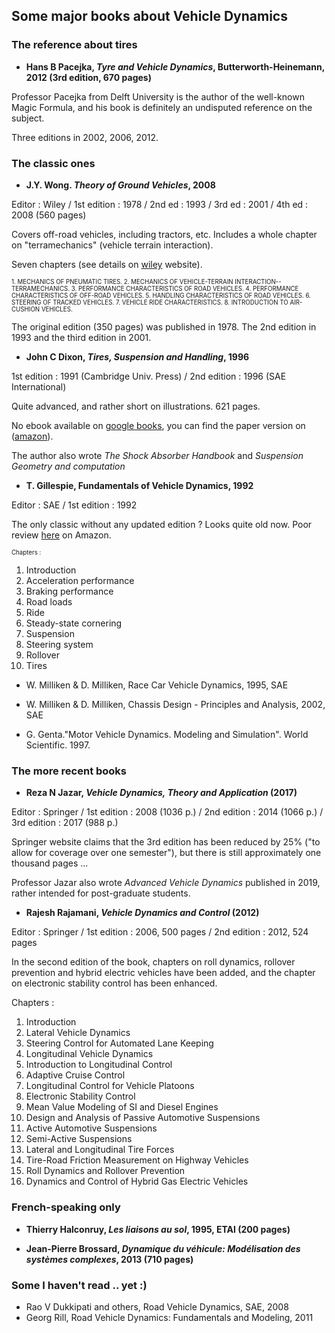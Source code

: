 ## Some major books about Vehicle Dynamics

### The reference about tires ###

* **Hans B Pacejka, _Tyre and Vehicle Dynamics_, Butterworth-Heinemann, 2012 (3rd edition, 670 pages)**

Professor Pacejka from Delft University is the author of the well-known Magic Formula, and his book is definitely an undisputed reference on the subject.

Three editions in 2002, 2006, 2012. 

### The classic ones ###

* **J.Y. Wong. _Theory of Ground Vehicles_, 2008**

Editor : Wiley / 1st edition : 1978 / 2nd ed : 1993 / 3rd ed : 2001 / 4th ed : 2008 (560 pages)

Covers off-road vehicles, including tractors, etc. Includes a whole chapter on "terramechanics" (vehicle terrain interaction).

Seven chapters (see details on [wiley](https://www.wiley.com/en-us/Theory+of+Ground+Vehicles%2C+4th+Edition-p-9780470170380) website).

<sub><sup>  1. MECHANICS OF PNEUMATIC TIRES. 
  2. MECHANICS OF VEHICLE-TERRAIN INTERACTION--TERRAMECHANICS.
  3. PERFORMANCE CHARACTERISTICS OF ROAD VEHICLES.
  4. PERFORMANCE CHARACTERISTICS OF OFF-ROAD VEHICLES.
  5. HANDLING CHARACTERISTICS OF ROAD VEHICLES.
  6. STEERING OF TRACKED VEHICLES.
  7. VEHICLE RIDE CHARACTERISTICS.
  8. INTRODUCTION TO AIR-CUSHION VEHICLES.</sub></sup>
  
The original edition (350 pages) was published in 1978. The 2nd edition in 1993 and the third edition in 2001.


* **John C Dixon, _Tires, Suspension and Handling_, 1996**

1st edition : 1991 (Cambridge Univ. Press) / 2nd edition : 1996 (SAE International)

Quite advanced, and rather short on illustrations. 621 pages.
 
 No ebook available on [google books](https://books.google.fr/books?id=r6pTAAAAMAAJ), you can find the paper version on ([amazon](https://www.amazon.fr/Tires-Suspension-Handling-John-Dixon/dp/1560918314)).
 
 The author also wrote _The Shock Absorber Handbook_ and _Suspension Geometry and computation_

* **T. Gillespie, Fundamentals of Vehicle Dynamics, 1992**

Editor : SAE / 1st edition : 1992

The only classic without any updated edition ? Looks quite old now.
Poor review [here](https://www.amazon.com/gp/customer-reviews/R104E7C5XMGASH/ref=cm_cr_arp_d_viewpnt?ie=UTF8&ASIN=1560911999#R104E7C5XMGASH) on Amazon.

<sub><sup> Chapters :
1. Introduction
2. Acceleration performance
3. Braking performance
4. Road loads
5. Ride
6. Steady-state cornering
7. Suspension
8. Steering system
9. Rollover
10. Tires</sub></sup>

* W. Milliken & D. Milliken, Race Car Vehicle Dynamics, 1995, SAE
* W. Milliken & D. Milliken, Chassis Design - Principles and Analysis, 2002, SAE

* G. Genta."Motor Vehicle Dynamics. Modeling and Simulation". World Scientific. 1997.

### The more recent books ###

* **Reza N Jazar, _Vehicle Dynamics, Theory and Application_ (2017)**

Editor : Springer / 1st edition : 2008 (1036 p.) / 2nd edition : 2014 (1066 p.) / 3rd edition : 2017 (988 p.)

Springer website claims that the 3rd edition has been reduced by 25% ("to allow for coverage over one semester"), but there is still approximately one thousand pages ...

Professor Jazar also wrote _Advanced Vehicle Dynamics_ published in 2019, rather intended for post-graduate students.


* **Rajesh Rajamani, _Vehicle Dynamics and Control_ (2012)**

Editor : Springer / 1st edition : 2006, 500 pages / 2nd edition : 2012, 524 pages

In the second edition of the book, chapters on roll dynamics, rollover prevention and hybrid electric vehicles have been added, and the chapter on electronic stability control has been enhanced.

Chapters : 
1. Introduction
2. Lateral Vehicle Dynamics
3. Steering Control for Automated Lane Keeping
4. Longitudinal Vehicle Dynamics
5. Introduction to Longitudinal Control
6. Adaptive Cruise Control
7. Longitudinal Control for Vehicle Platoons
8. Electronic Stability Control
9. Mean Value Modeling of SI and Diesel Engines
10. Design and Analysis of Passive Automotive Suspensions
11. Active Automotive Suspensions
12. Semi-Active Suspensions
13. Lateral and Longitudinal Tire Forces
14. Tire-Road Friction Measurement on Highway Vehicles
15. Roll Dynamics and Rollover Prevention
16. Dynamics and Control of Hybrid Gas Electric Vehicles



### French-speaking only ###

* **Thierry Halconruy, _Les liaisons au sol_, 1995, ETAI (200 pages)**

* **Jean-Pierre Brossard, _Dynamique du véhicule: Modélisation des systèmes complexes_, 2013 (710 pages)**



### Some I haven't read .. yet :) ###

* Rao V Dukkipati and others, Road Vehicle Dynamics, SAE, 2008
* Georg Rill, Road Vehicle Dynamics: Fundamentals and Modeling, 2011 
